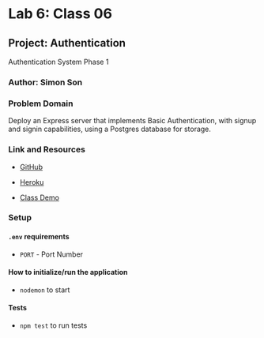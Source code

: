 # Lab 6: Class 06

## Project: Authentication

Authentication System Phase 1

### Author: Simon Son

### Problem Domain

Deploy an Express server that implements Basic Authentication, with signup and signin capabilities, using a Postgres database for storage.

### Link and Resources

- [GitHub](https://github.com/sson68x/api-server/pull/1)
- [Heroku](https://simon-api-server-prod.herokuapp.com)

- [Class Demo](https://github.com/codefellows/seattle-javascript-401d47/tree/main/class-04)

### Setup

#### `.env` requirements

- `PORT` - Port Number

#### How to initialize/run the application

- `nodemon` to start

#### Tests

- `npm test` to run tests
